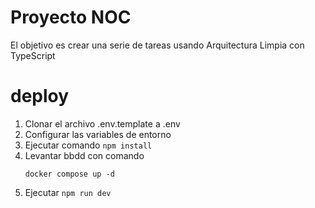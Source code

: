 # Proyecto NOC

El objetivo es crear una serie de tareas usando Arquitectura Limpia con TypeScript

# deploy
1. Clonar el archivo .env.template a .env
2. Configurar las variables de entorno
3. Ejecutar comando ```npm install```
4. Levantar bbdd con comando
    ```
    docker compose up -d
    ```
5. Ejecutar ```npm run dev```